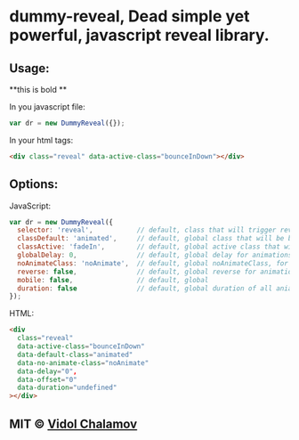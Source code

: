 # dummy-reveal, Dead simple yet powerful, javascript reveal library.

## Usage:

**this is bold **

In you javascript file:

```javascript
var dr = new DummyReveal({});
```

In your html tags:

```html
<div class="reveal" data-active-class="bounceInDown"></div>
```

## Options:

JavaScript:

```javascript
var dr = new DummyReveal({
  selector: 'reveal',           // default, class that will trigger reveal animation
  classDefault: 'animated',     // default, global class that will be base for all elements withoud data default class
  classActive: 'fadeIn',        // default, global active class that will be added to all elements without data active class
  globalDelay: 0,               // default, global delay for animations that will be added to all elements without data delay
  noAnimateClass: 'noAnimate',  // default, global noAnimateClass, for initial value before element is active 
  reverse: false,               // default, global reverse for animations that will be added to all elements without data reverse
  mobile: false,                // default, global 
  duration: false               // default, global duration of all aniamtions
});
```

HTML:

```html
<div 
  class="reveal" 
  data-active-class="bounceInDown"
  data-default-class="animated"
  data-no-animate-class="noAnimate"
  data-delay="0",
  data-offset="0"
  data-duration="undefined"
></div>
```
## MIT © [Vidol Chalamov](https://twitter.com/vidol1ch)
